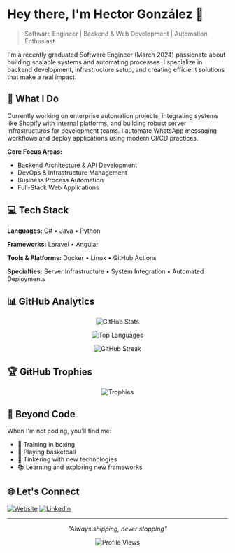 # Hey there, I'm Hector González 👋

> Software Engineer | Backend & Web Development | Automation Enthusiast

I'm a recently graduated Software Engineer (March 2024) passionate about building scalable systems and automating processes. I specialize in backend development, infrastructure setup, and creating efficient solutions that make a real impact.

## 🚀 What I Do

Currently working on enterprise automation projects, integrating systems like Shopify with internal platforms, and building robust server infrastructures for development teams. I automate WhatsApp messaging workflows and deploy applications using modern CI/CD practices.

**Core Focus Areas:**
- Backend Architecture & API Development
- DevOps & Infrastructure Management
- Business Process Automation
- Full-Stack Web Applications

## 💻 Tech Stack

**Languages:** C# • Java • Python

**Frameworks:** Laravel • Angular

**Tools & Platforms:** Docker • Linux • GitHub Actions

**Specialties:** Server Infrastructure • System Integration • Automated Deployments

## 📊 GitHub Analytics

<div align="center">
  
![GitHub Stats](https://github-readme-stats.vercel.app/api?username=iHector1&show_icons=true&theme=github_dark&hide_border=true&bg_color=0d1117&title_color=58a6ff&icon_color=58a6ff&text_color=c9d1d9)

![Top Languages](https://github-readme-stats.vercel.app/api/top-langs/?username=iHector1&layout=compact&theme=github_dark&hide_border=true&bg_color=0d1117&title_color=58a6ff&text_color=c9d1d9)

![GitHub Streak](https://streak-stats.demolab.com?user=iHector1&theme=github-dark-blue&hide_border=true&background=0d1117&ring=58a6ff&fire=58a6ff&currStreakLabel=58a6ff)

</div>

## 🏆 GitHub Trophies

<div align="center">

![Trophies](https://github-profile-trophy.vercel.app/?username=iHector1&theme=discord&no-frame=true&no-bg=true&column=7)

</div>

## 🎯 Beyond Code

When I'm not coding, you'll find me:
- 🥊 Training in boxing
- 🏀 Playing basketball
- 🔧 Tinkering with new technologies
- 📚 Learning and exploring new frameworks

## 🌐 Let's Connect

[![Website](https://img.shields.io/badge/Portfolio-hector--gonzalez.vercel.app-58a6ff?style=flat-square&logo=vercel&logoColor=white)](https://hector-gonzalez.vercel.app/)
[![LinkedIn](https://img.shields.io/badge/LinkedIn-ihector-0077B5?style=flat-square&logo=linkedin&logoColor=white)](https://www.linkedin.com/in/ihector/)

---

<div align="center">
  
*"Always shipping, never stopping"*

![Profile Views](https://komarev.com/ghpvc/?username=iHector1&color=58a6ff&style=flat-square)

</div>
